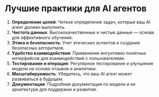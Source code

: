 # Лучшие практики для AI агентов

1. **Определение целей**: Четкое определение задач, которые ваш AI агент должен выполнять.
2. **Чистота данных**: Высококачественные и чистые данные — основа для эффективного обучения.
3. **Этика и безопасность**: Учет этических аспектов и создание безопасных алгоритмов.
4. **Удобство взаимодействия**: Применение интуитивно понятных интерфейсов для взаимодействия с пользователями.
5. **Тестирование и итерация**: Регулярное тестирование и улучшение модели на основе отзывов и аналитики.
6. **Масштабируемость**: Убедитесь, что ваш AI агент может развиваться в будущем.
7. **Документация**: Подробная документация по модели и ее архитектуре для поддержки и развития.